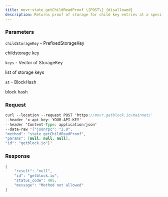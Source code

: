 ```yaml
---
title: movr:state_getChildReadProof \[POST\] {disallowed}
description: Returns proof of storage for child key entries at a specific blockstate.
---
```


### Parameters


`childStorageKey` - PrefixedStorageKey

childstorage key

`keys` - Vector of StorageKey

list of storage keys

`at` - BlockHash

block hash

### Request

``` java
curl --location --request POST 'https://movr.getblock.io/mainnet/' 
--header 'x-api-key: YOUR-API-KEY' 
--header 'Content-Type: application/json' 
--data-raw '{"jsonrpc": "2.0",
"method": "state_getChildReadProof",
"params": [null, null, null],
"id": "getblock.io"}'
```

###  Response

``` java
{
    "result": "null",
    "id": "getblock.io",
    "status_code": 405,
    "message": "Method not allowed"
}
```

